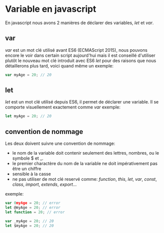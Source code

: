 # Variable en javascript

En javascript nous avons 2 manières de déclarer des variables, *let* et *var*. 

## var

*var* est un mot clé utilisé avant ES6 (ECMAScript 2015), nous pouvons encore le voir dans certain script aujourd'hui mais il est conseillé d'utiliser plutôt le nouveau mot clé introduit avec ES6 *let* pour des raisons que nous détaillerons plus tard, voici quand même un exemple:
```js
var myAge = 20; // 20
```

## let

*let* est un mot clé utilisé depuis ES6, il permet de déclarer une variable. Il se comporte visuellement exactement comme *var* exemple: 
```js
let myAge = 20; // 20
```

## convention de nommage

Les deux doivent suivre une convention de nommage:

- le nom de la variable doit contenir seulement des lettres, nombres, ou le symbole $ et _.
- le premier charactère du nom de la variable ne doit impérativement pas être un chiffre
- sensible à la casse
- ne pas utiliser de mot clé reservé comme: *function*, *this*, *let*, *var*, *const*, *class*, *import*, *extends*, *export*...

exemple:
```js
var 0myAge = 20; // error
let @myAge = 20; // error
let function = 20; // error

var _myAge = 20; // 20
let $myAge = 20; // 20
```